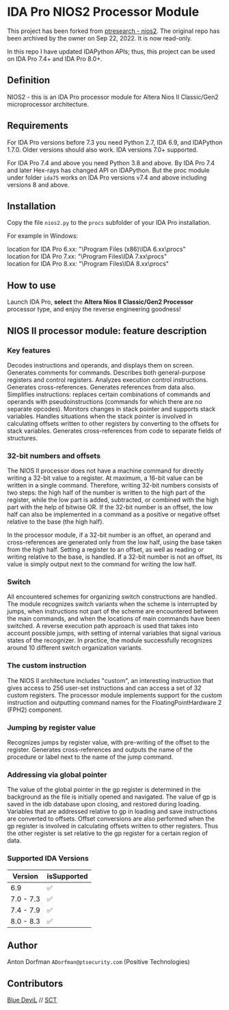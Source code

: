 # IDA Pro NIOS2 Processor Module

This project has been forked from [ptresearch - nios2][gh-nios2]. The original
repo has been archived by the owner on Sep 22, 2022. It is now read-only.

In this repo I have updated IDAPython APIs; thus, this project can be used on
IDA Pro 7.4+ and IDA Pro 8.0+.

## Definition

NIOS2 - this is an IDA Pro processor module for Altera Nios II Classic/Gen2
microprocessor architecture.

## Requirements

For IDA Pro versions before 7.3 you need Python 2.7, IDA 6.9, and IDAPython
1.7.0. Older versions should also work. IDA versions 7.0+ supported.

For IDA Pro 7.4 and above you need Python 3.8 and above. By IDA Pro 7.4 and
later Hex-rays has changed API on IDAPython. But the proc module under folder
`ida75` works on IDA Pro versions v7.4 and above including versions
8 and above.

## Installation

Copy the file `nios2.py` to the `procs` subfolder of your IDA Pro installation.

For example in Windows:

location for IDA Pro 6.xx: "\Program Files (x86)\IDA 6.xx\procs\"  
location for IDA Pro 7.xx: "\Program Files\IDA 7.xx\procs\"  
location for IDA Pro 8.xx: "\Program Files\IDA 8.xx\procs\"  

## How to use

Launch IDA Pro, **select** the **Altera Nios II Classic/Gen2 Processor**
processor type, and enjoy the reverse engineering goodness!

## NIOS II processor module: feature description

### Key features

Decodes instructions and operands, and displays them on screen. Generates
comments for commands. Describes both general-purpose registers and control
registers. Analyzes execution control instructions. Generates cross-references.
Generates references from data also. Simplifies instructions: replaces certain
combinations of commands and operands with pseudoinstructions (commands for
which there are no separate opcodes). Monitors changes in stack pointer and
supports stack variables. Handles situations when the stack pointer is involved
in calculating offsets written to other registers by converting to the offsets
for stack variables. Generates cross-references from code to separate fields
of structures.

### 32-bit numbers and offsets

The NIOS II processor does not have a machine command for directly writing a
32-bit value to a register. At maximum, a 16-bit value can be written in a
single command. Therefore, writing 32-bit numbers consists of two steps: the
high half of the number is written to the high part of the register, while the
low part is added, subtracted, or combined with the high part with the help of
bitwise OR. If the 32-bit number is an offset, the low half can also be
implemented in a command as a positive or negative offset relative to the base
(the high half).

In the processor module, if a 32-bit number is an offset, an operand and
cross-references are generated only from the low half, using the base taken
from the high half. Setting a register to an offset, as well as reading or
writing relative to the base, is handled. If a 32-bit number is not an offset,
its value is simply output next to the command for writing the low half.

### Switch

All encountered schemes for organizing switch constructions are handled. The
module recognizes switch variants when the scheme is interrupted by jumps, when
instructions not part of the scheme are encountered between the main commands,
and when the locations of main commands have been switched. A reverse execution
path approach is used that takes into account possible jumps, with setting of
internal variables that signal various states of the recognizer. In practice,
the module successfully recognizes around 10 different switch organization
variants.

### The custom instruction

The NIOS II architecture includes "custom", an interesting instruction that
gives access to 256 user-set instructions and can access a set of 32 custom
registers. The processor module implements support for the custom instruction
and outputting command names for the FloatingPointHardware 2 (FPH2) component.

### Jumping by register value

Recognizes jumps by register value, with pre-writing of the offset to the
register. Generates cross-references and outputs the name of the procedure or
label next to the name of the jump command.

### Addressing via global pointer

The value of the global pointer in the gp register is determined in the
background as the file is initially opened and navigated. The value of gp is
saved in the idb database upon closing, and restored during loading. Variables
that are addressed relative to gp in loading and save instructions are
converted to offsets. Offset conversions are also performed when the gp
register is involved in calculating offsets written to other registers. Thus
the other register is set relative to the gp register for a certain region of
data.

### Supported IDA Versions

| Version   | isSupported        |
|-----------|--------------------|
| 6.9       | :white_check_mark: |
| 7.0 - 7.3 | :white_check_mark: |
| 7.4 - 7.9 | :white_check_mark: |
| 8.0 - 8.3 | :white_check_mark: |

## Author

Anton Dorfman `ADorfman@ptsecurity.com` (Positive Technologies)

## Contributors

[Blue DeviL][gh-blue-devil] // [SCT][web-sctzine]

[gh-blue-devil]: https://github.com/blue-devil
[web-sctzine]: https://www.sctzine.com/
[gh-nios2]: https://github.com/ptresearch/nios2
